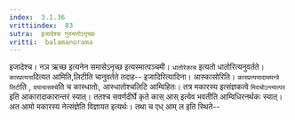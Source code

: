 ```yaml
---
index:  3.1.36
vrittiindex:  83
sutra:  इजादेश्च गुरुमतोऽनृच्छः
vritti:  balamanorama 
---
```


इजादेश्च। नञ ऋच्छ इत्यनेन समासेऽनृच्छ इत्यस्मात्पञ्चमी। `धातोरेकाच` इत्यतो धातोरित्यनुवर्तते। `कास्प्रत्यया`दित्यत आमिति,लिटीति चानुवर्तते तदाह-- इजादिरित्यादिना। आस्कासोरिति। `कास्प्रत्ययादाममन्त्रे लिटी`ति , `दयायासश्चे`ति च कास्धातोः, आस्धातोश्चलिटि आम्विहितः। तत्र मकारस्य इत्संज्ञकत्वे `मिदचोऽन्त्यात्पर` इति आकारादाकारान्तरं स्यात्। ततश्च सवर्णदीर्घे कृते कास् आस् इत्येव भवतीति आम्विधिरनर्थकः स्यात्। अत आमो मकारस्य नेत्संज्ञेति विज्ञायत इत्यर्थः। तथा च एध् आम् ल इति स्थिते--


